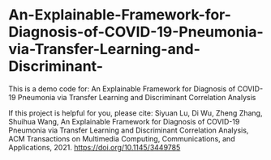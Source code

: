# An-Explainable-Framework-for-Diagnosis-of-COVID-19-Pneumonia-via-Transfer-Learning-and-Discriminant-
This is a demo code for: An Explainable Framework for Diagnosis of COVID-19 Pneumonia via Transfer Learning and Discriminant Correlation Analysis

If this project is helpful for you, please cite:
Siyuan Lu, Di Wu, Zheng Zhang, Shuihua Wang, An Explainable Framework for Diagnosis of COVID-19 Pneumonia via Transfer Learning and Discriminant Correlation Analysis, ACM Transactions on Multimedia Computing, Communications, and Applications, 2021. https://doi.org/10.1145/3449785 
